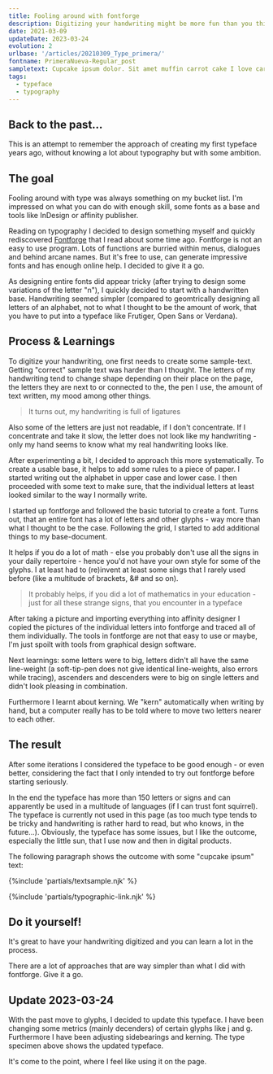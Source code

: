 ```yaml
---
title: Fooling around with fontforge
description: Digitizing your handwriting might be more fun than you think (if you also have strange ideas of "fun")
date: 2021-03-09
updateDate: 2023-03-24
evolution: 2
urlbase: '/articles/20210309_Type_primera/'
fontname: PrimeraNueva-Regular_post
sampletext: Cupcake ipsum dolor. Sit amet muffin carrot cake I love caramels brownie halvah & cotton candy. +"*ç%&/()=@#[]{}$1234567890?.
tags:
  - typeface
  - typography
---
```


## Back to the past...

This is an attempt to remember the approach of creating my first typeface years ago, without knowing a lot about typography but with some ambition.

## The goal

Fooling around with type was always something on my bucket list. I'm impressed on what you can do with enough skill, some fonts as a base and tools like InDesign or affinity publisher. 

Reading on typography I decided to design something myself and quickly rediscovered [Fontforge](https://fontforge.org/) that I read about some time ago. Fontforge is not an easy to use program. Lots of functions are burried within menus, dialogues and behind arcane names. But it's free to use, can generate impressive fonts and has enough online help. I decided to give it a go. 

As designing entire fonts did appear tricky (after trying to design some variations of the letter "n"), I quickly decided to start with a handwritten base. Handwriting seemed simpler (compared to geomtrically designing all letters of an alphabet, not to what I thought to be the amount of work, that you have to put into a typeface like Frutiger, Open Sans or Verdana).

## Process & Learnings

To digitize your handwriting, one first needs to create some sample-text. Getting "correct" sample text was harder than I thought. The letters of my handwriting tend to change shape depending on their place on the page, the letters they are next to or connected to the, the pen I use, the amount of text written, my mood among other things. 

> It turns out, my handwriting is full of ligatures 

Also some of the letters are just not readable, if I don't concentrate. If I concentrate and take it slow, the letter does not look like my handwriting - only my hand seems to know what my real handwriting looks like. 

After experimenting a bit, I decided to approach this more systematically. To create a usable base, it helps to add some rules to a piece of paper. I started writing out the alphabet in upper case and lower case. I then proceeded with some text to make sure, that the individual letters at least looked similar to the way I normally write. 

I started up fontforge and followed the basic tutorial to create a font. Turns out, that an entire font has a lot of letters and other glyphs - way more than what I thought to be the case. Following the grid, I started to add additional things to my base-document. 

It helps if you do a lot of math - else you probably don't use all the signs in your daily repertoire - hence you'd not have your own style for some of the glyphs. I at least had to (re)invent at least some sings that I rarely used before (like a multitude of brackets, &# and so on).

> It probably helps, if you did a lot of mathematics in your education - just for all these strange signs, that you encounter in a typeface

After taking a picture and importing everything into affinity designer I copied the pictures of the individual letters into fontforge and traced all of them individually. The tools in fontforge are not that easy to use or maybe, I'm just spoilt with tools from graphical design software. 

Next learnings: some letters were to big, letters didn't all have the same line-weight (a soft-tip-pen does not give identical line-weights, also errors while tracing), ascenders and descenders were to big on single letters and didn't look pleasing in combination. 

Furthermore I learnt about kerning. We "kern" automatically when writing by hand, but a computer really has to be told where to move two letters nearer to each other. 

## The result

After some iterations I considered the typeface to be good enough - or even better, considering the fact that I only intended to try out fontforge before starting seriously. 

In the end the typeface has more than 150 letters or signs and can apparently be used in a multitude of languages (if I can trust font squirrel). The typeface is currently not used in this page (as too much type tends to be tricky and handwriting is rather hard to read, but who knows, in the future...). Obviously, the typeface has some issues, but I like the outcome, especially the little sun, that I use now and then in digital products. 

The following paragraph shows the outcome with some "cupcake ipsum" text: 

{%include 'partials/textsample.njk' %}

{%include 'partials/typographic-link.njk' %}

## Do it yourself!

It's great to have your handwriting digitized and you can learn a lot in the process. 

There are a lot of approaches that are way simpler than what I did with fontforge. Give it a go. 

## Update 2023-03-24

With the past move to glyphs, I decided to update this typeface. I have been changing some metrics (mainly decenders) of certain glyphs like j and g. Furthermore I have been adjusting sidebearings and kerning. The type specimen above shows the updated typeface. 

It's come to the point, where I feel like using it on the page. 
